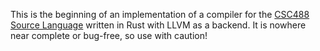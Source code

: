 This is the beginning of an implementation of a compiler for the [CSC488 Source Language](https://www.cs.toronto.edu/~pdm/csc488/winter2019/assignments/langspec.html) written in Rust with LLVM as a backend. It is nowhere near complete or bug-free, so use with caution!